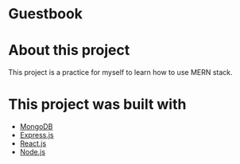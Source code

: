 # Guestbook

# About this project
This project is a practice for myself to learn how to use MERN stack.

# This project was built with
- [MongoDB](https://www.mongodb.com/)
- [Express.js](https://expressjs.com/)
- [React.js](https://reactjs.org/)
- [Node.js](https://nodejs.org/)